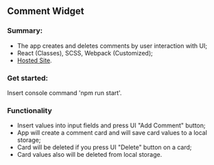 ##  Comment Widget
### Summary:
- The app creates and deletes comments by user interaction with UI;
- React (Classes), SCSS, Webpack (Customized);
- [Hosted Site](https://react-comment-widget.netlify.app/).

### Get started:
Insert console command 'npm run start'.

### Functionality

- Insert values into input fields and press UI "Add Comment" button;
- App will create a comment card and will save card values to a local storage;
- Card will be deleted if you press UI "Delete" button on a card;
- Card values also will be deleted from local storage.